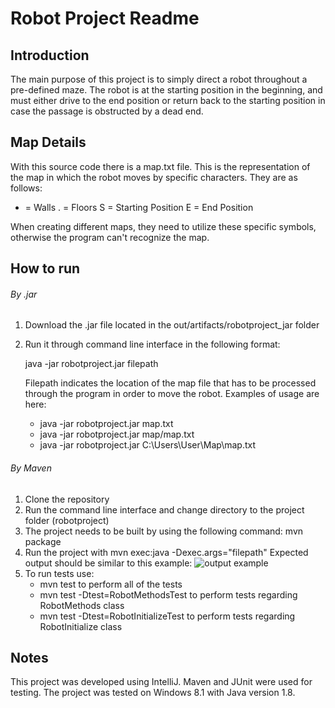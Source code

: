 # Robot Project Readme

## Introduction

The main purpose of this project is to simply direct a robot throughout a pre-defined maze.
The robot is at the starting position in the beginning, and must either drive to the end position
or return back to the starting position in case the passage is obstructed by a dead end.

## Map Details

With this source code there is a map.txt file. This is the representation of the map in which the robot
moves by specific characters. They are as follows:

* = Walls
. = Floors
S = Starting Position
E = End Position

When creating different maps, they need to utilize these specific symbols, otherwise the program
can't recognize the map.

## How to run

###### By .jar
1. Download the .jar file located in the out/artifacts/robotproject_jar folder
2. Run it through command line interface in the following format:

	java -jar robotproject.jar filepath
	
	Filepath indicates the location of the map file that has to be processed through the program
	in order to move the robot. Examples of usage are here:
	
	- java -jar robotproject.jar map.txt
	- java -jar robotproject.jar map/map.txt
	- java -jar robotproject.jar C:\Users\User\Map\map.txt
###### By Maven
1. Clone the repository
2. Run the command line interface and change directory to the project folder (robotproject)
3. The project needs to be built by using the following command: mvn package
4. Run the project with mvn exec:java -Dexec.args="filepath"
   Expected output should be similar to this example:
	![output example](https://i.imgur.com/zdhLpRE.png)
5. To run tests use:
	- mvn test to perform all of the tests
	- mvn test -Dtest=RobotMethodsTest to perform tests regarding RobotMethods class
	- mvn test -Dtest=RobotInitializeTest to perform tests regarding RobotInitialize class

## Notes

This project was developed using IntelliJ. Maven and JUnit were used for testing. The project was tested on Windows 8.1
with Java version 1.8.
